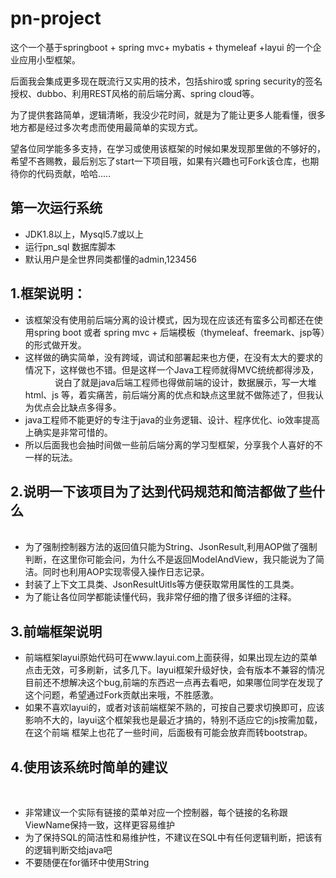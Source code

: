 # pn-project
这个一个基于springboot + spring mvc+  mybatis + thymeleaf +layui 的一个企业应用小型框架。
<p>后面我会集成更多现在既流行又实用的技术，包括shiro或 spring security的签名授权、dubbo、利用REST风格的前后端分离、spring cloud等。</p>
<p>为了提供套路简单，逻辑清晰，我没少花时间，就是为了能让更多人能看懂，很多地方都是经过多次考虑而使用最简单的实现方式。</p>
<p>望各位同学能多多支持，在学习或使用该框架的时候如果发现那里做的不够好的，希望不吝赐教，最后别忘了start一下项目哦，如果有兴趣也可Fork该仓库，也期待你的代码贡献，哈哈.....</p>

<h2>第一次运行系统</h2>
<ul>
	<li>JDK1.8以上，Mysql5.7或以上</li>	
	<li>运行pn_sql 数据库脚本</li>
	<li>默认用户是全世界同类都懂的admin,123456</li>
        </ul>
<h2>1.框架说明：</h2>
<ul>
        <li>该框架没有使用前后端分离的设计模式，因为现在应该还有蛮多公司都还在使用spring boot 或者 spring mvc + 后端模板（thymeleaf、freemark、jsp等）的形式做开发。</li>
	<li>这样做的确实简单，没有跨域，调试和部署起来也方便，在没有太大的要求的情况下，这样做也不错。但是这样一个Java工程师就得MVC统统都得涉及，
                说白了就是java后端工程师也得做前端的设计，数据展示，写一大堆html、js 等，着实痛苦，前后端分离的优点和缺点这里就不做陈述了，但我认为优点会比缺点多得多。</li>
        <li>java工程师不能更好的专注于java的业务逻辑、设计、程序优化、io效率提高上确实是非常可惜的。</li>
        <li>所以后面我也会抽时间做一些前后端分离的学习型框架，分享我个人喜好的不一样的玩法。</li>
</ul>
<h2>2.说明一下该项目为了达到代码规范和简洁都做了些什么</h2>
        <ul>
        <li>为了强制控制器方法的返回值只能为String、JsonResult,利用AOP做了强制判断，在这里你可能会问，为什么不是返回ModelAndView，我只能说为了简洁。同时也利用AOP实现零侵入操作日志记录。</li>
	<li> 封装了上下文工具类、JsonResultUitls等方便获取常用属性的工具类。</li>
	<li> 为了能让各位同学都能读懂代码，我非常仔细的撸了很多详细的注释。</li>
        </ul>
<h2>3.前端框架说明</h2>
        <ul>
	<li>前端框架layui原始代码可在www.layui.com上面获得，如果出现左边的菜单点击无效，可多刷新，试多几下。layui框架升级好快，会有版本不兼容的情况
		目前还不想解决这个bug,前端的东西迟一点再去看吧，如果哪位同学在发现了这个问题，希望通过Fork贡献出来哦，不胜感激。</li>
	<li> 如果不喜欢layui的，或者对该前端框架不熟的，可按自己要求切换即可，应该影响不大的，layui这个框架我也是最近才搞的，特别不适应它的js按需加载，在这个前端
	框架上也花了一些时间，后面极有可能会放弃而转bootstrap。</li>
        </ul>
<h2>4.使用该系统时简单的建议</h2>
        <ul>
	<li>非常建议一个实际有链接的菜单对应一个控制器，每个链接的名称跟ViewName保持一致，这样更容易维护</li>
	<li>为了保持SQL的简洁性和易维护性，不建议在SQL中有任何逻辑判断，把该有的逻辑判断交给java吧</li>
	<li>不要随便在for循环中使用String </li>
        </ul>

